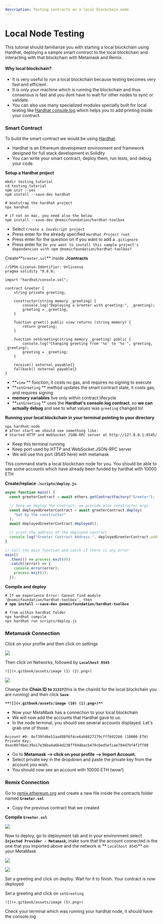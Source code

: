 ```yaml
---
description: Testing contracts on a local blockchain node
---
```


# Local Node Testing

This tutorial should familiarize you with starting a local blockchain using Hardhat, deploying a sample smart contract to the local blockchain and interacting with that blockchain with Metamask and Remix.

#### Why local blockchain?

* It is very useful to run a local blockchain because testing becomes very fast and efficient.&#x20;
* It is only your machine which is running the blockchain and thus consensus is fast and you dont have to wait for other nodes to sync or validate.&#x20;
* You can also use many specialized modules specially built for local testing like [Hardhat console.log](https://hardhat.org/tutorial/debugging-with-hardhat-network.html) which helps you to add printing inside your contract.

### Smart Contract

To build the smart contract we would be using [Hardhat](https://hardhat.org/).

* Hardhat is an Ethereum development environment and framework designed for full stack development in Solidity
*   &#x20;You can write your smart contract, deploy them, run tests, and debug your code.



**Setup a Hardhat project**

```shell
mkdir testing_tutorial
cd testing_tutorial
npm init --yes
npm install --save-dev hardhat

# bootstrap the hardhat project
npx hardhat

# if not on mac, you need also the below
npm install --save-dev @nomicfoundation/hardhat-toolbox
```

* Select `Create a JavaScript project`
* Press enter for the already specified `Hardhat Project root`
* Press enter for the question on if you want to add a `.gitignore`
* Press enter for `Do you want to install this sample project's dependencies with npm @nomicfoundation/hardhat-toolbox?`

Create**`Greeter.sol`**  inside **./contracts**

```solidity
//SPDX-License-Identifier: Unlicense
pragma solidity ^0.8.0;

import "hardhat/console.sol";

contract Greeter {
    string private greeting;

    constructor(string memory _greeting) {
        console.log("Deploying a Greeter with greeting:", _greeting);
        greeting = _greeting;
    }

    function greet() public view returns (string memory) {
        return greeting;
    }

    function setGreeting(string memory _greeting) public {
        console.log("Changing greeting from '%s' to '%s'", greeting, _greeting);
        greeting = _greeting;
    }
    
    receive() external payable{}
    fallback() external payable{}
}
```

* **`view` ** function, it costs no gas, and requires no signing to execute
* **`setGreeting` ** method updates the smart contract state, it costs gas, and requires signing
* **memory variables** live only within contract lifecycle
* **`setGreeting` ** uses the **Hardhat's console.log contract**, so **we can actually debug** and see to what values was `greeting` changed to!

**Running your local blockchain in your terminal pointing to your directory**&#x20;

```shell
npx hardhat node
# after start we should see something like:
# Started HTTP and WebSocket JSON-RPC server at http://127.0.0.1:8545/
```

* Keep this terminal running
* Keep port used by HTTP and WebSocket JSON-RPC server
* We will use this port (8545 here) with metamask

This command starts a local blockchain node for you. You should be able to see some accounts which have already been funded by hardhat with 10000 ETH

**Create/replace** ./**`scripts`**/**`deploy.js`**.

```javascript
async function main() {
  const greeterContract = await ethers.getContractFactory("Greeter");

  // here we deploy the contract; we provide also constructor args
  const deployedGreeterContract = await greeterContract.deploy(
    "Set by the constructor"
  );
  await deployedGreeterContract.deployed();

  // print the address of the deployed contract
  console.log("Greeter Contract Address:", deployedGreeterContract.address);
}

// Call the main function and catch if there is any error
main()
  .then(() => process.exit(0))
  .catch((error) => {
    console.error(error);
    process.exit(1);
  });
```

**Compile and deploy**

<pre class="language-shell"><code class="lang-shell"># If we experience Error: Cannot find module '@nomicfoundation/hardhat-toolbox', then
<strong># npm install --save-dev @nomicfoundation/hardhat-toolbox
</strong>
# from within hardhat folder
npx hardhat compile
npx hardhat run scripts/deploy.js
</code></pre>

### Metamask Connection

Click on your profile and then click on settings

![](<.gitbook/assets/image (11).png>)

Then click on Networks, followed by **`Localhost 8545`**

``![](<.gitbook/assets/image (1) (2).png>)``



![](<.gitbook/assets/image (6).png>)



Change the **Chain ID to `31337`**(this is the chainId for the local blockchain you are running) and then click **`Save`**

**``**![](<.gitbook/assets/image (10) (1).png>)**``**

* Now your MetaMask has a connection to your local blockchain&#x20;
* We will now add the accounts that Hardhat gave to us.&#x20;
* In the node terminal, you should see several accounts displayed. Let's grab one of those:

```
Account #0: 0xf39fd6e51aad88f6f4ce6ab8827279cfffb92266 (10000 ETH)
Private Key: 0xac0974bec39a17e36ba4a6b4d238ff944bacb478cbed5efcae784d7bf4f2ff80
```

* Go to **Metamask --> click on your profile --> Import Account.**&#x20;
* Select private key in the dropdown and paste the private key from the account you wish.&#x20;
* You should now see an account with 10000 ETH (wow!)



### Remix Connection

Go to [remix.ethereum.org](https://remix.ethereum.org/#optimize=false\&runs=200\&evmVersion=null\&version=soljson-v0.8.7+commit.e28d00a7.js) and create a new file inside the contracts folder named **`Greeter.sol`**

* Copy the previous contract that we created

**Compile `Greeter.sol`**

![](<.gitbook/assets/image (3) (2).png>)

Now to deploy, go to deployment tab and in your environment select **`Injected Provider - Metamask`**, make sure that the account connected is the one that you imported above and the network is ** `Localhost 8545`** on your MetaMask

![](<.gitbook/assets/image (13).png>)

![](<.gitbook/assets/image (12).png>)

Set a greeting and click on deploy. Wait for it to finish. Your contract is now deployed&#x20;

Set a greeting and click on `setGreeting`

``![](<.gitbook/assets/image (5).png>)``

Check your terminal which was running your hardhat node, it should have the console.log

<figure><img src=".gitbook/assets/image (2) (1).png" alt=""><figcaption></figcaption></figure>

